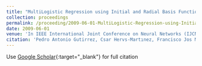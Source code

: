 ```yaml
---
title: "MultiLogistic Regression using Initial and Radial Basis Function covariates"
collection: proceedings
permalink: /proceeding/2009-06-01-MultiLogistic-Regression-using-Initial-and-Radial-Basis-Function-covariates
date: 2009-06-01
venue: 'In IEEE International Joint Conference on Neural Networks (IJCNN2009)'
citation: 'Pedro Antonio Gutirrez, Csar Hervs-Martınez, Francisco Jos Martınez-Estudillo, Juan Carlos Fernndez, &quot;MultiLogistic Regression using Initial and Radial Basis Function covariates.&quot; In IEEE International Joint Conference on Neural Networks (IJCNN2009), 2009, Atlanta, United States, pp.1067--1074.'
---
```

Use [Google Scholar](https://scholar.google.com/scholar?q=MultiLogistic+Regression+using+Initial+and+Radial+Basis+Function+covariates){:target="_blank"} for full citation